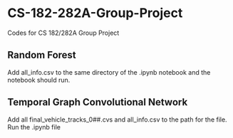 # CS-182-282A-Group-Project
Codes for CS 182/282A Group Project
## Random Forest
Add all_info.csv to the same directory of the .ipynb notebook and the notebook should run. 
## Temporal Graph Convolutional Network
Add all final_vehicle_tracks_0##.cvs and all_info.csv to the path for the file. Run the .ipynb file 
